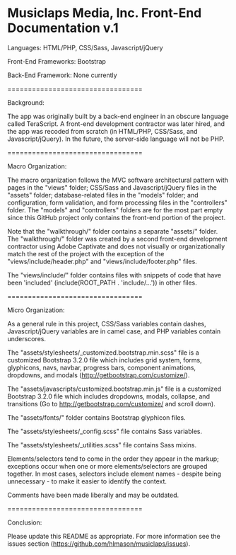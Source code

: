 Musiclaps Media, Inc.
Front-End Documentation v.1
=================================

Languages: HTML/PHP, CSS/Sass, Javascript/jQuery

Front-End Frameworks: Bootstrap

Back-End Framework: None currently

=================================

Background: 

The app was originally built by a back-end engineer in an obscure language called TeraScript.  A front-end development contractor was later hired, and the app was recoded from scratch (in HTML/PHP, CSS/Sass, and Javascript/jQuery).  In the future, the server-side language will not be PHP.

=================================

Macro Organization:

The macro organization follows the MVC software architectural pattern with pages in the "views" folder; CSS/Sass and Javascript/jQuery files in the "assets" folder; database-related files in the "models" folder; and configuration, form validation, and form processing files in the "controllers" folder.  The "models" and "controllers" folders are for the most part empty since this GitHub project only contains the front-end portion of the project.

Note that the "walkthrough/" folder contains a separate "assets/" folder.  The "walkthrough/" folder was created by a second front-end development contractor using Adobe Captivate and does not visually or organizationally match the rest of the project with the exception of the "views/include/header.php" and "views/include/footer.php" files.

The "views/include/" folder contains files with snippets of code that have been 'included' (include(ROOT_PATH . 'include/...')) in other files.

=================================

Micro Organization:

As a general rule in this project, CSS/Sass variables contain dashes, Javascript/jQuery variables are in camel case, and PHP variables contain underscores.

The "assets/stylesheets/_customized.bootstrap.min.scss" file is a customized Bootstrap 3.2.0 file which includes grid system, forms, glyphicons, navs, navbar, progress bars, component animations, dropdowns, and modals (http://getbootstrap.com/customize/).

The "assets/javascripts/customized.bootstrap.min.js" file is a customized Bootstrap 3.2.0 file which includes dropdowns, modals, collapse, and transitions (Go to http://getbootstrap.com/customize/ and scroll down).

The "assets/fonts/" folder contains Bootstrap glyphicon files.

The "assets/stylesheets/_config.scss" file contains Sass variables.

The "assets/stylesheets/_utilities.scss" file contains Sass mixins.

Elements/selectors tend to come in the order they appear in the markup; exceptions occur when one or more elements/selectors are grouped together.  In most cases, selectors include element names - despite being unnecessary - to make it easier to identify the context.

Comments have been made liberally and may be outdated.

=================================

Conclusion:

Please update this README as appropriate.  For more information see the issues section (https://github.com/hlmason/musiclaps/issues).

